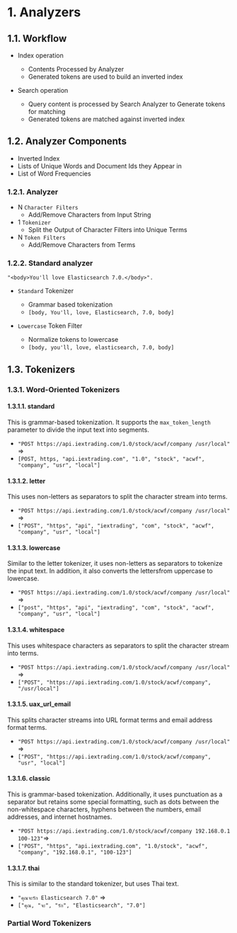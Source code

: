 # 1. Analyzers

## 1.1. Workflow

- Index operation

  - Contents Processed by Analyzer
  - Generated tokens are used to build an inverted index

- Search operation
  - Query content is processed by Search Analyzer to Generate tokens for matching
  - Generated tokens are matched against inverted index

## 1.2. Analyzer Components

- Inverted Index
- Lists of Unique Words and Document Ids they Appear in
- List of Word Frequencies

### 1.2.1. Analyzer

- N `Character Filters`
  - Add/Remove Characters from Input String
- 1 `Tokenizer`
  - Split the Output of Character Filters into Unique Terms
- N `Token Filters`
  - Add/Remove Characters from Terms

### 1.2.2. Standard analyzer

`"<body>You'll love Elasticsearch 7.0.</body>".`

- `Standard` Tokenizer

  - Grammar based tokenization
  - `[body, You'll, love, Elasticsearch, 7.0, body]`

- `Lowercase` Token Filter
  - Normalize tokens to lowercase
  - `[body, you'll, love, elasticsearch, 7.0, body]`

## 1.3. Tokenizers

### 1.3.1. Word-Oriented Tokenizers

#### 1.3.1.1. standard

This is grammar-based tokenization. It supports the `max_token_length` parameter to divide the input text into segments.

- `"POST https://api.iextrading.com/1.0/stock/acwf/company /usr/local"` =>
- `[POST, https, "api.iextrading.com", "1.0", "stock", "acwf", "company", "usr", "local"]`

#### 1.3.1.2. letter

This uses non-letters as separators to split the character stream into terms.

- `"POST https://api.iextrading.com/1.0/stock/acwf/company /usr/local"` =>
- `["POST", "https", "api", "iextrading", "com", "stock", "acwf", "company", "usr", "local"]`

#### 1.3.1.3. lowercase

Similar to the letter tokenizer, it uses non-letters as separators to tokenize the input text. In addition, it also converts the lettersfrom uppercase to lowercase.

- `"POST https://api.iextrading.com/1.0/stock/acwf/company /usr/local"` =>
- `["post", "https", "api", "iextrading", "com", "stock", "acwf", "company", "usr", "local"]`

#### 1.3.1.4. whitespace

This uses whitespace characters as separators to split the character stream into terms.

- `"POST https://api.iextrading.com/1.0/stock/acwf/company /usr/local"` =>
- `["POST", "https://api.iextrading.com/1.0/stock/acwf/company", "/usr/local"]`

#### 1.3.1.5. uax_url_email

This splits character streams into URL format terms and email address format terms.

- `"POST https://api.iextrading.com/1.0/stock/acwf/company /usr/local"` =>
- `["POST", "https://api.iextrading.com/1.0/stock/acwf/company", "usr", "local"]`

#### 1.3.1.6. classic

This is grammar-based tokenization. Additionally, it uses punctuation as a separator but retains some special formatting, such as dots between the non-whitespace characters, hyphens between the numbers, email addresses, and internet hostnames.

- `"POST https://api.iextrading.com/1.0/stock/acwf/company 192.168.0.1 100-123"`=>
- `["POST", "https", "api.iextrading.com", "1.0/stock", "acwf", "company", "192.168.0.1", "100-123"]`

#### 1.3.1.7. thai

This is similar to the standard tokenizer, but uses Thai text.

- `"คุณจะรัก Elasticsearch 7.0"` =>
- `["คุณ, "จะ", "รัก", "Elasticsearch", "7.0"]`

### Partial Word Tokenizers